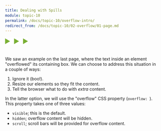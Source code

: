 ```yaml
---
title: Dealing with Spills
module: topic-10
permalink: /docs/topic-10/overflow-intro/
redirect_from: /docs/topic-10/02-overflow/01-page.md
---
```


<img src="./../../../img/arrow-divider.svg" style="width: 75px; border: none; margin: 0px 0 20px 0" />

We saw an example on the last page, where the text inside an element "overflowed" its containing box. We can choose to address this situation in a couple of ways:

1. Ignore it (boo!).
2. Resize our elements so they fit the content.
3. Tell the browser what to do with _extra_ content.

In the latter option, we will use the "overflow" CSS property (`overflow: `). This property takes one of three values:

- `visible`; this is the default.
- `hidden`; overflow content will be hidden.
- `scroll`; scroll bars will be provided for overflow content.
